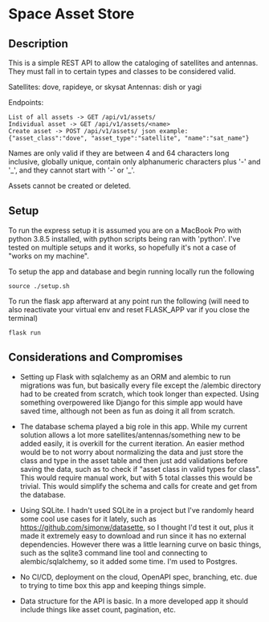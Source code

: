 # Space Asset Store

## Description

This is a simple REST API to allow the cataloging of satellites and antennas. They must fall in to certain types and classes to be considered valid.

Satellites: dove, rapideye, or skysat
Antennas: dish or yagi

Endpoints:
```
List of all assets -> GET /api/v1/assets/
Individual asset -> GET /api/v1/assets/<name>
Create asset -> POST /api/v1/assets/ json example: {"asset_class":"dove", "asset_type":"satellite", "name":"sat_name"}
```

Names are only valid if they are between 4 and 64 characters long inclusive, globally unique, contain only alphanumeric characters plus '-' and '\_', and they cannot start with '-' or '\_'.

Assets cannot be created or deleted.

## Setup

To run the express setup it is assumed you are on a MacBook Pro with python 3.8.5 installed, with python scripts being ran with 'python'. I've tested on multiple setups and it works, so hopefully it's not a case of "works on my machine".

To setup the app and database and begin running locally run the following

```
source ./setup.sh
```

To run the flask app afterward at any point run the following (will need to also reactivate your virtual env and reset FLASK_APP var if you close the terminal)

```
flask run
```

## Considerations and Compromises

* Setting up Flask with sqlalchemy as an ORM and alembic to run migrations was fun, but basically every file except the /alembic directory had to be created from scratch, which took longer than expected. Using something overpowered like Django for this simple app would have saved time, although not been as fun as doing it all from scratch.

* The database schema played a big role in this app. While my current solution allows a lot more satellites/antennas/something new to be added easily, it is overkill for the current iteration. An easier method would be to not worry about normalizing the data and just store the class and type in the asset table and then just add validations before saving the data, such as to check if "asset class in valid types for class". This would require manual work, but with 5 total classes this would be trivial. This would simplify the schema and calls for create and get from the database.

* Using SQLite. I hadn't used SQLite in a project but I've randomly heard some cool use cases for it lately, such as https://github.com/simonw/datasette, so I thought I'd test it out, plus it made it extremely easy to download and run since it has no external dependencies. However there was a little learning curve on basic things, such as the sqlite3 command line tool and connecting to alembic/sqlalchemy, so it added some time. I'm used to Postgres.

* No CI/CD, deployment on the cloud, OpenAPI spec, branching, etc. due to trying to time box this app and keeping things simple.

* Data structure for the API is basic. In a more developed app it should include things like asset count, pagination, etc.
